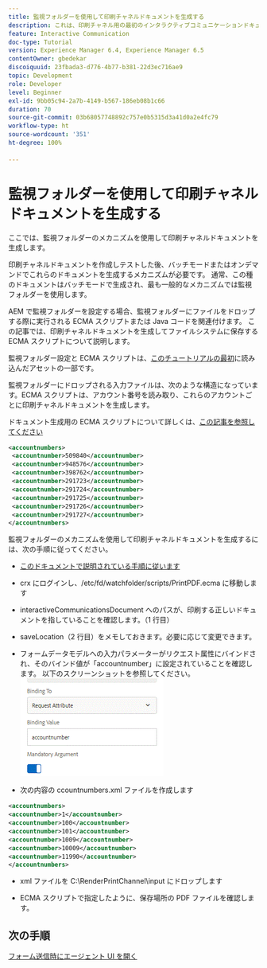 ```yaml
---
title: 監視フォルダーを使用して印刷チャネルドキュメントを生成する
description: これは、印刷チャネル用の最初のインタラクティブコミュニケーションドキュメントを作成するための。マルチステップチュートリアルの第 10 部です。 ここでは、監視フォルダーのメカニズムを使用して印刷チャネルドキュメントを生成します。
feature: Interactive Communication
doc-type: Tutorial
version: Experience Manager 6.4, Experience Manager 6.5
contentOwner: gbedekar
discoiquuid: 23fbada3-d776-4b77-b381-22d3ec716ae9
topic: Development
role: Developer
level: Beginner
exl-id: 9bb05c94-2a7b-4149-b567-186eb08b1c66
duration: 70
source-git-commit: 03b68057748892c757e0b5315d3a41d0a2e4fc79
workflow-type: ht
source-wordcount: '351'
ht-degree: 100%

---
```


# 監視フォルダーを使用して印刷チャネルドキュメントを生成する

ここでは、監視フォルダーのメカニズムを使用して印刷チャネルドキュメントを生成します。

印刷チャネルドキュメントを作成しテストした後、バッチモードまたはオンデマンドでこれらのドキュメントを生成するメカニズムが必要です。 通常、この種のドキュメントはバッチモードで生成され、最も一般的なメカニズムでは監視フォルダーを使用します。

AEM で監視フォルダーを設定する場合、監視フォルダーにファイルをドロップする際に実行される ECMA スクリプトまたは Java コードを関連付けます。 この記事では、印刷チャネルドキュメントを生成してファイルシステムに保存する ECMA スクリプトについて説明します。

監視フォルダー設定と ECMA スクリプトは、[このチュートリアルの最初](introduction.md)に読み込んだアセットの一部です。

監視フォルダーにドロップされる入力ファイルは、次のような構造になっています。ECMA スクリプトは、アカウント番号を読み取り、これらのアカウントごとに印刷チャネルドキュメントを生成します。

ドキュメント生成用の ECMA スクリプトについて詳しくは、[この記事を参照してください](/help/forms/interactive-communications/generating-interactive-communications-print-document-using-api-tutorial-use.md)

```xml
<accountnumbers>
 <accountnumber>509840</accountnumber>
 <accountnumber>948576</accountnumber>
 <accountnumber>398762</accountnumber>
 <accountnumber>291723</accountnumber>
 <accountnumber>291724</accountnumber>
 <accountnumber>291725</accountnumber>
 <accountnumber>291726</accountnumber>
 <accountnumber>291727</accountnumber>
</accountnumbers>
```

監視フォルダーのメカニズムを使用して印刷チャネルドキュメントを生成するには、次の手順に従ってください。

* [このドキュメントで説明されている手順に従います](/help/forms/adaptive-forms/service-user-tutorial-develop.md)

* crx にログインし、/etc/fd/watchfolder/scripts/PrintPDF.ecma に移動します

* interactiveCommunicationsDocument へのパスが、印刷する正しいドキュメントを指していることを確認します。（1 行目）
* saveLocation（2 行目）をメモしておきます。必要に応じて変更できます。
* フォームデータモデルへの入力パラメーターがリクエスト属性にバインドされ、そのバインド値が「accountnumber」に設定されていることを確認します。 以下のスクリーンショットを参照してください。
  ![リクエスト](assets/requestattributeprintchannel.gif)

* 次の内容の ccountnumbers.xml ファイルを作成します

```xml
<accountnumbers>
<accountnumber>1</accountnumber>
<accountnumber>100</accountnumber>
<accountnumber>101</accountnumber>
<accountnumber>1009</accountnumber>
<accountnumber>10009</accountnumber>
<accountnumber>11990</accountnumber>
</accountnumbers>
```

* xml ファイルを C:\RenderPrintChannel\input にドロップします

* ECMA スクリプトで指定したように、保存場所の PDF ファイルを確認します。

## 次の手順

[フォーム送信時にエージェント UI を開く](./opening-agent-ui-on-form-submission.md)